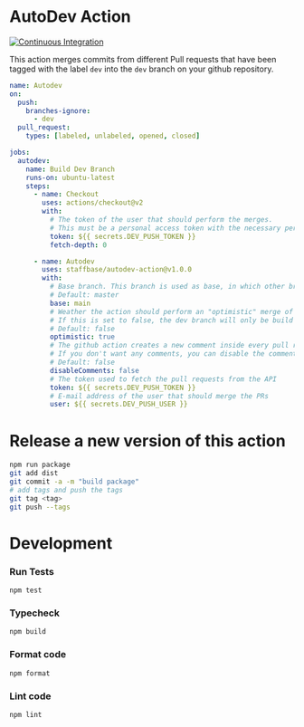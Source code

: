 # AutoDev Action

[![Continuous Integration](https://github.com/Staffbase/autodev-action/actions/workflows/main.yml/badge.svg)](https://github.com/Staffbase/autodev-action/actions/workflows/main.yml)

This action merges commits from different Pull requests that have been tagged with the label `dev` into the `dev` branch on your github repository.

```yaml
name: Autodev
on:
  push:
    branches-ignore:
      - dev
  pull_request:
    types: [labeled, unlabeled, opened, closed]

jobs:
  autodev:
    name: Build Dev Branch
    runs-on: ubuntu-latest
    steps:
      - name: Checkout
        uses: actions/checkout@v2
        with:
          # The token of the user that should perform the merges. 
          # This must be a personal access token with the necessary permissions
          token: ${{ secrets.DEV_PUSH_TOKEN }}
          fetch-depth: 0

      - name: Autodev
        uses: staffbase/autodev-action@v1.0.0
        with:
          # Base branch. This branch is used as base, in which other branches will be merged into.
          # Default: master
          base: main
          # Weather the action should perform an "optimistic" merge of the given Pull requests.
          # If this is set to false, the dev branch will only be build if all Pull requests can be merged.
          # Default: false
          optimistic: true
          # The github action creates a new comment inside every pull request.
          # If you don't want any comments, you can disable the comments by setting this to true
          # Default: false
          disableComments: false
          # The token used to fetch the pull requests from the API
          token: ${{ secrets.DEV_PUSH_TOKEN }}
          # E-mail address of the user that should merge the PRs
          user: ${{ secrets.DEV_PUSH_USER }}
```

# Release a new version of this action

```bash
npm run package
git add dist
git commit -a -m "build package"
# add tags and push the tags
git tag <tag>
git push --tags
```
# Development

### Run Tests

```
npm test
```

### Typecheck

```
npm build
```

### Format code

```
npm format
```

### Lint code

```
npm lint
```
